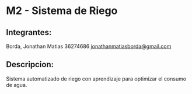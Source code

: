 # M2 - Sistema de Riego

## Integrantes:
  Borda, Jonathan Matias  36274686 jonathanmatiasborda@gmail.com
    
## Descripcion:
  Sistema automatizado de riego con aprendizaje para optimizar el consumo de agua.
